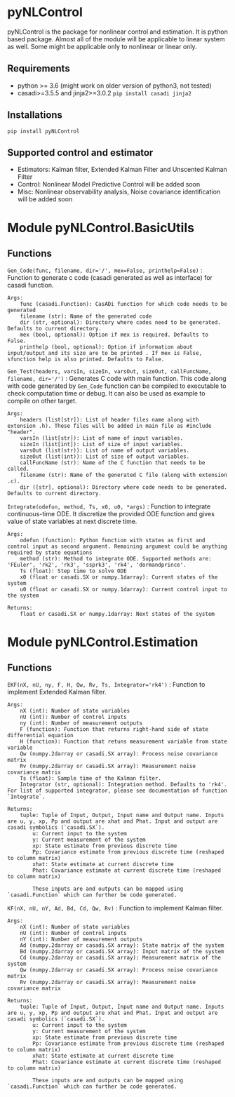 # pyNLControl

pyNLControl is the package for nonlinear control and estimation. It is python based package. Almost all of the module will be applicable to linear system as well. Some might be applicable only to nonlinear or linear only.

## Requirements
* python >= 3.6 (might work on older version of python3, not tested)
* casadi>=3.5.5 and jinja2>=3.0.2 `pip install casadi jinja2 `


## Installations

```
pip install pyNLControl
```

## Supported control and estimator
* Estimators: Kalman filter, Extended Kalman Filter and Unscented Kalman Filter
* Control: Nonlinear Model Predictive Control will be added soon
* Misc: Nonlinear observability analysis, Noise covariance identification will be added soon

Module pyNLControl.BasicUtils
=============================

Functions
---------

    
`Gen_Code(func, filename, dir='/', mex=False, printhelp=False)`
:   Function to generate c code (casadi generated as well as interface) for casadi function.
    
    Args:
        func (casadi.Function): CasADi function for which code needs to be generated
        filename (str): Name of the generated code
        dir (str, optional): Directory where codes need to be generated. Defaults to current directory.
        mex (bool, optional): Option if mex is required. Defaults to False.
        printhelp (bool, optional): Option if information about input/output and its size are to be printed . If mex is False, sfunction help is also printed. Defaults to False.

    
`Gen_Test(headers, varsIn, sizeIn, varsOut, sizeOut, callFuncName, filename, dir='/')`
:   Generates C code with main function. This code along with code generated by `Gen_Code` function can be compiled to executable to check computation time or debug.
    It can also be used as example to compile on other target.
    
    Args:
        headers (list[str]): List of header files name along with extension .h). These files will be added in main file as #include "header".
        varsIn (list[str]): List of name of input variables.
        sizeIn (list[int]): List of size of input variables.
        varsOut (list(str)): List of name of output variables.
        sizeOut (list(int)): List of size of output variables.
        callFuncName (str): Name of the C function that needs to be called.
        filename (str): Name of the generated C file (along with extension .c).
        dir ([str], optional): Directory where code needs to be generated. Defaults to current directory.

    
`Integrate(odefun, method, Ts, x0, u0, *args)`
:   Function to integrate continuous-time ODE. It discretize the provided ODE function and gives value of state variables at next discrete time. 
    
    Args:
        odefun (function): Python function with states as first and control input as second argument. Remaining argument could be anything required by state equations
        method (str): Method to integrate ODE. Supported methods are: 'FEuler', 'rk2', 'rk3', 'ssprk3', 'rk4', 'dormandprince'.
        Ts (float): Step time to solve ODE
        x0 (float or casadi.SX or numpy.1darray): Current states of the system
        u0 (float or casadi.SX or numpy.1darray): Current control input to the system
    
    Returns:
        float or casadi.SX or numpy.1darray: Next states of the system

Module pyNLControl.Estimation
=============================

Functions
---------

    
`EKF(nX, nU, ny, F, H, Qw, Rv, Ts, Integrator='rk4')`
:   Function to implement Extended Kalman filter.
    
    Args:
        nX (int): Number of state variables
        nU (int): Number of control inputs
        ny (int): Number of measurement outputs
        F (function): Function that returns right-hand side of state differential equation
        H (function): Function that retuns measurement variable from state variable
        Qw (numpy.2darray or casadi.SX array): Process noise covariance matrix
        Rv (numpy.2darray or casadi.SX array): Measurement noise covariance matrix
        Ts (float): Sample time of the Kalman filter.
        Integrator (str, optional): Integration method. Defaults to 'rk4'. For list of supported integrator, please see documentation of function `Integrate`.
    
    Returns:
        tuple: Tuple of Input, Output, Input name and Output name. Inputs are u, y, xp, Pp and output are xhat and Phat. Input and output are casadi symbolics (`casadi.SX`).
            u: Current input to the system
            y: Current measurement of the system
            xp: State estimate from previous discrete time
            Pp: Covariance estimate from previous discrete time (reshaped to column matrix)
            xhat: State estimate at current discrete time
            Phat: Covariance estimate at current discrete time (reshaped to column matrix)
    
            These inputs are and outputs can be mapped using `casadi.Function` which can further be code generated.

    
`KF(nX, nU, nY, Ad, Bd, Cd, Qw, Rv)`
:   Function to implement Kalman filter. 
    
    Args:
        nX (int): Number of state variables
        nU (int): Number of control inputs
        nY (int): Number of measurement outputs
        Ad (numpy.2darray or casadi.SX array): State matrix of the system
        Bd (numpy.2darray or casadi.SX array): Input matrix of the system
        Cd (numpy.2darray or casadi.SX array): Measurement matrix of the system
        Qw (numpy.2darray or casadi.SX array): Process noise covariance matrix
        Rv (numpy.2darray or casadi.SX array): Measurement noise covariance matrix
    
    Returns:
        tuple: Tuple of Input, Output, Input name and Output name. Inputs are u, y, xp, Pp and output are xhat and Phat. Input and output are casadi symbolics (`casadi.SX`).
            u: Current input to the system
            y: Current measurement of the system
            xp: State estimate from previous discrete time
            Pp: Covariance estimate from previous discrete time (reshaped to column matrix)
            xhat: State estimate at current discrete time
            Phat: Covariance estimate at current discrete time (reshaped to column matrix)
    
            These inputs are and outputs can be mapped using `casadi.Function` which can further be code generated.